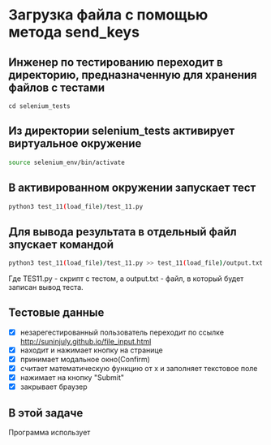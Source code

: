 # Загрузка файла с помощью метода send_keys

## Инженер по тестированию переходит в директорию, предназначенную для хранения файлов с тестами
```
cd selenium_tests
```
## Из директории selenium_tests активирует виртуальное окружение
```sh
source selenium_env/bin/activate
```
## В активированном окружении запускает тест 
```sh
python3 test_11(load_file)/test_11.py
```
## Для вывода результата в отдельный файл зпускает командой 
```sh
python3 test_11(load_file)/test_11.py >> test_11(load_file)/output.txt
```
Где TES11.py -  скрипт с тестом, а output.txt - файл, в который будет записан вывод теста.

## Тестовые данные
- [x] незарегестированный пользователь переходит по ссылке http://suninjuly.github.io/file_input.html
- [x] находит и нажимает кнопку на странице
- [x] принимает модальное окно(Confirm)
- [x] считает математическую функцию от x и заполняет текстовое поле
- [x] нажимает на кнопку "Submit"
- [x] закрывает браузер

##  В этой задаче

Программа использует